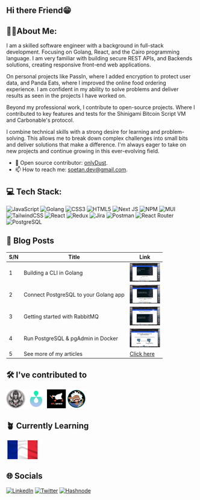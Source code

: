 ## Hi there Friend😁


## 🙋🏽About Me:
I am a skilled software engineer with a background in full-stack development. Focusing on Golang, React, and the Cairo programming language. I am very familiar with building secure REST APIs, and Backends solutions, creating responsive front-end web applications.

On personal projects like PassIn, where I added encryption to protect user data, and Panda Eats, where I improved the online food ordering experience. I am confident in my ability to solve problems and deliver results as seen in the projects I have worked on.

Beyond my professional work, I contribute to open-source projects. Where I contributed to key features and tests for the Shinigami Bitcoin Script VM and Carbonable's protocol. 

I combine technical skills with a strong desire for learning and problem-solving. This allows me to break down complex challenges into small bits and deliver solutions that make a difference. I'm always eager to take on new projects and continue growing in this ever-evolving field.

- 🔮 Open source contributor: [onlyDust](https://app.onlydust.com/u/Shoetan).
- 📫 How to reach me: [soetan.dev@gmail.com](https://soetan.dev@gmail.com).

## 💻 Tech Stack:
![JavaScript](https://img.shields.io/badge/javascript-%23323330.svg?style=for-the-badge&logo=javascript&logoColor=%23F7DF1E) ![Golang](https://img.shields.io/badge/Go-00ADD8?style=for-the-badge&logo=go&logoColor=white) ![CSS3](https://img.shields.io/badge/css3-%231572B6.svg?style=for-the-badge&logo=css3&logoColor=white) ![HTML5](https://img.shields.io/badge/html5-%23E34F26.svg?style=for-the-badge&logo=html5&logoColor=white) ![Next JS](https://img.shields.io/badge/Next-black?style=for-the-badge&logo=next.js&logoColor=white) ![NPM](https://img.shields.io/badge/NPM-%23000000.svg?style=for-the-badge&logo=npm&logoColor=white) ![MUI](https://img.shields.io/badge/MUI-%230081CB.svg?style=for-the-badge&logo=material-ui&logoColor=white) ![TailwindCSS](https://img.shields.io/badge/tailwindcss-%2338B2AC.svg?style=for-the-badge&logo=tailwind-css&logoColor=white) ![React](https://img.shields.io/badge/react-%2320232a.svg?style=for-the-badge&logo=react&logoColor=%2361DAFB) ![Redux](https://img.shields.io/badge/redux-%23593d88.svg?style=for-the-badge&logo=redux&logoColor=white) ![Jira](https://img.shields.io/badge/jira-%230A0FFF.svg?style=for-the-badge&logo=jira&logoColor=white) ![Postman](https://img.shields.io/badge/Postman-FF6C37?style=for-the-badge&logo=postman&logoColor=white) ![React Router](https://img.shields.io/badge/React_Router-CA4245?style=for-the-badge&logo=react-router&logoColor=white) ![PostgreSQL](https://img.shields.io/badge/PostgreSQL-316192?style=for-the-badge&logo=postgresql&logoColor=white)

## 📖 Blog Posts
| S/N | Title                                   | Link     |
|-----|-----------------------------------------|----------------------------------------------------|
| 1   | Building a CLI in Golang                | [<img src="assets/CLI.png" height="50px">](https://immanuelsoetan.hashnode.dev/build-a-cli-in-golang-with-cobra)           |
| 2   | Connect PostgreSQL to your Golang app   | [<img src="assets/POSTGRES.png" height="50px">](https://immanuelsoetan.hashnode.dev/how-to-effortlessly-connect-to-postgresql-with-golang)     |
| 3   | Getting started with RabbitMQ           | [<img src="assets/RABBIT MQ.png" height="50px">](https://immanuelsoetan.hashnode.dev/getting-started-with-rabbitmq-in-golang)    |
| 4   | Run PostgreSQL & pgAdmin in Docker      | [<img src="assets/Docker postgres.png" height="50px">](https://immanuelsoetan.hashnode.dev/run-postgresql-and-pgadmin-through-docker-how-is-it-done) |
| 5   | See more of my articles                 | [Click here](https://immanuelsoetan.hashnode.dev/?source=top_nav_blog_home) |





## 🛠 I've contributed to
[<img src="assets/shinigami.png" height="50px">](https://github.com/keep-starknet-strange/shinigami/pull/119)
[<img src="assets/carbonable.png" height="50px">](https://github.com/carbonable-labs/carbon-protocol-v3/pull/82)
[<img src="assets/art-peace.png" height="50px">](https://github.com/keep-starknet-strange/art-peace/pull/224)
[<img src="assets/joyboy.png" height="50px">](https://github.com/keep-starknet-strange/joyboy/pull/136)

## 🪴 Currently Learning

[<img src="assets/french-flag.png" height="50px">](https://www.duolingo.com/profile/Shoetan?via=share_profile_link)


## 🌐 Socials
[![LinkedIn](https://img.shields.io/badge/LinkedIn-%230077B5.svg?logo=linkedin&logoColor=white)](https://linkedin.com/in/https://www.linkedin.com/in/emmanuelsoetan/) [![Twitter](https://img.shields.io/badge/Twitter-%231DA1F2.svg?logo=Twitter&logoColor=white)](https://x.com/SoetanDev) [![Hashnode](https://img.shields.io/badge/Hashnode-2962FF?style=for-the-badge&logo=hashnode&logoColor=white
)](https://immanuelsoetan.hashnode.dev/)








<!--
**Shoetan/Shoetan** is a ✨ _special_ ✨ repository because its `README.md` (this file) appears on your GitHub profile.

Here are some ideas to get you started:
- 😄 Pronouns: ...


-->
